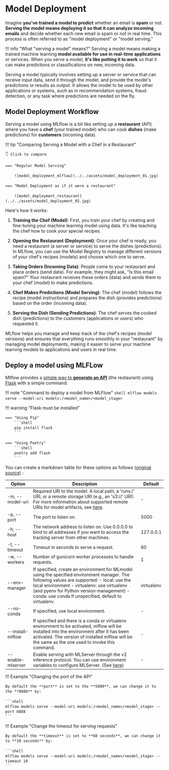 # Model Deployment

Imagine **you've trained a model to predict** whether an email is **spam** or not. **Serving the model means deploying it so that it can analyze incoming emails** and decide whether each new email is spam or not in real time. This process is often referred to as "model deployment" or "model serving."

!!! info "What "serving a model" means?"
    Serving a model means making a trained machine learning **model available for use in real-time applications** or services. When you serve a model, **it's like putting it to work** so that it can make predictions or classifications on new, incoming data.

Serving a model typically involves setting up a server or service that can receive input data, send it through the model, and provide the model's predictions or results as output. It allows the model to be used by other applications or systems, such as in recommendation systems, fraud detection, or any task where predictions are needed on the fly.

## Model Deployment Workflow

Serving a model using MLflow is a bit like setting up a **restaurant** (API) where you have a **chef** (your trained model) who can cook **dishes** (make predictions) for **customers** (incoming data).

!!! tip "Comparing Serving a Model with a Chef in a Restaurant"

    👇 Click to compare

    === "Regular Model Serving"

        ![model_deployment_mlflow](../../assets/model_deployment_01.jpg)

    === "Model Deployment as if it were a restaurant"

        ![model_deployment_restaurant](../../assets/model_deployment_02.jpg)

Here's how it works:

1. **Training the Chef (Model)**: First, you train your chef by creating and fine-tuning your machine learning model using data. It's like teaching the chef how to cook your special recipes.

2. **Opening the Restaurant (Deployment)**: Once your chef is ready, you need a restaurant (a server or service) to serve the dishes (predictions). In MLflow, you can use the Model Registry to manage different versions of your chef's recipes (models) and choose which one to serve.

3. **Taking Orders (Incoming Data)**: People come to your restaurant and place orders (send data). For example, they might ask, "Is this email spam?" Your restaurant receives these orders (data) and sends them to your chef (model) to make predictions.

4. **Chef Makes Predictions (Model Serving)**: The chef (model) follows the recipe (model instructions) and prepares the dish (provides predictions) based on the order (incoming data).

5. **Serving the Dish (Sending Predictions)**: The chef serves the cooked dish (predictions) to the customers (applications or users) who requested it.

MLflow helps you manage and keep track of the chef's recipes (model versions) and ensures that everything runs smoothly in your "restaurant" by managing model deployments, making it easier to serve your machine learning models to applications and users in real time.

## Deploy a model using MLFLow

Mlflow provides a [simple way to **generate an API**](https://mlflow.org/docs/latest/cli.html#mlflow-models-serve) (the restaurant) using [Flask](https://flask.palletsprojects.com/en/3.0.x/) with a simple command:

!!! note "Command to deploy a model from MLFlow"
    ```shell
    mlflow models serve --model-uri models:/<model_name>/<model_stage>
    ```

!!! warning "Flask must be installed"

    === "Using Pip"
        ```shell
        pip install flask
        ```

    === "Using Poetry"
        ```shell
        poetry add flask
        ```

You can create a markdown table for these options as follows ([original source](https://mlflow.org/docs/latest/cli.html#cmdoption-mlflow-models-serve-m)) :

| Option             | Description                                                                                                                          | Default      |
|--------------------|--------------------------------------------------------------------------------------------------------------------------------------|--------------|
| -m, --model-uri    | Required URI to the model. A local path, a 'runs:/' URI, or a remote storage URI (e.g., an 's3://' URI). For more information about supported remote URIs for model artifacts, see [here](https://mlflow.org/docs/latest/tracking.html#artifact-stores). | -            |
| -p, --port         | The port to listen on.                                                                                             | 5000         |
| -h, --host         | The network address to listen on. Use 0.0.0.0 to bind to all addresses if you want to access the tracking server from other machines. | 127.0.0.1    |
| -t, --timeout      | Timeout in seconds to serve a request.                                                                               | 60           |
| -w, --workers      | Number of gunicorn worker processes to handle requests.                                                              | 1            |
| --env-manager      | If specified, create an environment for MLmodel using the specified environment manager. The following values are supported: - local: use the local environment - virtualenv: use virtualenv (and pyenv for Python version management) - conda: use conda If unspecified, default to virtualenv. | virtualenv   |
| --no-conda         | If specified, use local environment.                                                                                                | -            |
| --install-mlflow  | If specified and there is a conda or virtualenv environment to be activated, mlflow will be installed into the environment after it has been activated. The version of installed mlflow will be the same as the one used to invoke this command. | -            |
| --enable-mlserver | Enable serving with MLServer through the v2 inference protocol. You can use environment variables to configure MLServer. (See [here](https://mlserver.readthedocs.io/en/latest/reference/settings.html)) | -            |

!!! Example "Changing the port of the API"

    By default the **port** is set to the **5000**, we can change it to the **8888** by:

    ```shell
    mlflow models serve --model-uri models:/<model_name>/<model_stage> --port 8888
    ```

!!! Example "Change the timeout for serving requests"

    By default the **timeout** is set to **60 seconds**, we can change it to **10 seconds** by:

    ```shell
    mlflow models serve --model-uri models:/<model_name>/<model_stage> --timeout 10
    ```